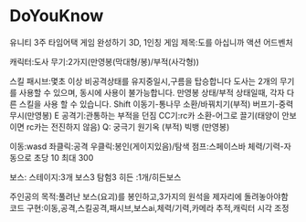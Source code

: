 # DoYouKnow
유니티 3주 타임어택 게임 완성하기
3D, 1인칭
게임 제목:도를 아십니까
액션 어드벤처

캐릭터:도사
무기:2가지(만영봉(막대형/봉)/부적(사각형))

스킬
패시브:몇초 이상 비공격상태를 유지중일시,구름을 탑승합니다
도사는 2개의 무기를 사용할 수 있으며, 동시에 사용이 불가능합니다.
만영봉 상태/부적 상태일때, 각자 다른 스킬을 사용 할 수 있습니다.
Shift
이동기-통나무 소환/바꿔치기(부적)
버프기-중력 무시(만영봉)
E
공격기:관통하는 부적을 던짐
CC기:rc카 소환-어그로 끌기(태양이 안보이면 rc카는 전진하지 않음)
Q: 궁극기
원기옥 (부적)
빅뱅 (만영봉)

이동:wasd
좌클릭:공격
우클릭:봉인(게이지있음)/탐색
점프:스페이스바
체력/기력-자동으로 초당 10 최대 300

보스:
스테이지:3개
보스3
탐험3
히든 :1개/히든보스

주인공의 목적:풀려난 보스(요괴)를 봉인하고,3가지의 원석을 제자리에 돌려놓아야함
코드 구현:이동,공격,스킬공격,패시브,보스ai,체력/기력,카메라 추적,캐릭터 시각 조정

